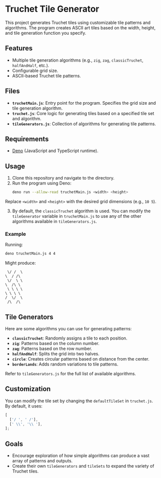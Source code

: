 # Truchet Tile Generator

This project generates Truchet tiles using customizable tile patterns and algorithms. The program creates ASCII art tiles based on the width, height, and tile generation function you specify.

## Features

- Multiple tile generation algorithms (e.g., `zig`, `zag`, `classicTruchet`, `halfAndHalf`, etc.).
- Configurable grid size.
- ASCII-based Truchet tile patterns.

## Files

- **`truchetMain.js`**: Entry point for the program. Specifies the grid size and tile generation algorithm.
- **`truchet.js`**: Core logic for generating tiles based on a specified tile set and algorithm.
- **`tileGenerators.js`**: Collection of algorithms for generating tile patterns.

## Requirements

- [Deno](https://deno.land/) (JavaScript and TypeScript runtime).

## Usage

1. Clone this repository and navigate to the directory.
2. Run the program using Deno:
   ```bash
   deno run --allow-read truchetMain.js <width> <height>
   ```

Replace `<width>` and `<height>` with the desired grid dimensions (e.g., `10 5`).

3. By default, the `classicTruchet` algorithm is used. You can modify the `tileGenerator` variable in `truchetMain.js` to use any of the other algorithms available in `tileGenerators.js`.

### Example

Running:

```bash
deno truchetMain.js 4 4
```

Might produce:

```
 \/ /  \
\  / /\
 \/  \ \
\  /\ \
 \ \ \ \
\ \ \ \
/  \/  \
 /\  /\

```

## Tile Generators

Here are some algorithms you can use for generating patterns:

- **`classicTruchet`**: Randomly assigns a tile to each position.
- **`zig`**: Patterns based on the column number.
- **`zag`**: Patterns based on the row number.
- **`halfAndHalf`**: Splits the grid into two halves.
- **`circle`**: Creates circular patterns based on distance from the center.
- **`borderLands`**: Adds random variations to tile patterns.

Refer to `tileGenerators.js` for the full list of available algorithms.

## Customization

You can modify the tile set by changing the `defaultTileSet` in `truchet.js`. By default, it uses:

```javascript
[
  ['/ ', ' /'],
  [' \\', '\\ '],
];
```

## Goals

- Encourage exploration of how simple algorithms can produce a vast array of patterns and outputs.
- Create their own `tileGenerators` and `tileSets` to expand the variety of Truchet tiles.
